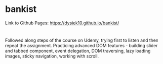 # bankist
Link to Github Pages: https://dysiek10.github.io/bankist/
#
Followed along steps of the course on Udemy, trying first to listen and then repeat the assignment. Practicing advanced DOM features - building slider and tabbed component, event delegation, DOM traversing, lazy loading images, sticky navigation, working with scroll.
